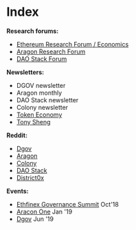 # Index

**Research forums:**

* [Ethereum Research Forum / Economics](https://ethresear.ch/c/economics)
* [Aragon Research Forum](https://research.aragon.org)
* [DAO Stack Forum](https://forum.daostack.io/)

**Newsletters:**

* DGOV newsletter
* Aragon monthly
* DAO Stack newsletter
* Colony newsletter
* [Token Economy](http://weekly.tokeneconomy.co/)
* [Tony Sheng](https://www.tonysheng.com/)

**Reddit:**

* [Dgov](https://new.reddit.com/r/dgov/)
* [Aragon](https://www.reddit.com/r/aragonproject/)
* [Colony](https://www.reddit.com/r/joincolony)
* [DAO Stack](https://www.reddit.com/r/daostack/)
* [District0x](https://www.reddit.com/r/district0x)

**Events:**

* [Ethfinex Governance Summit](https://summit.ethfinex.com/) Oct'18
* [Aracon One](https://aracon.one/) Jan '19
* [Dgov](https://dgov.earth/) Jun '19

